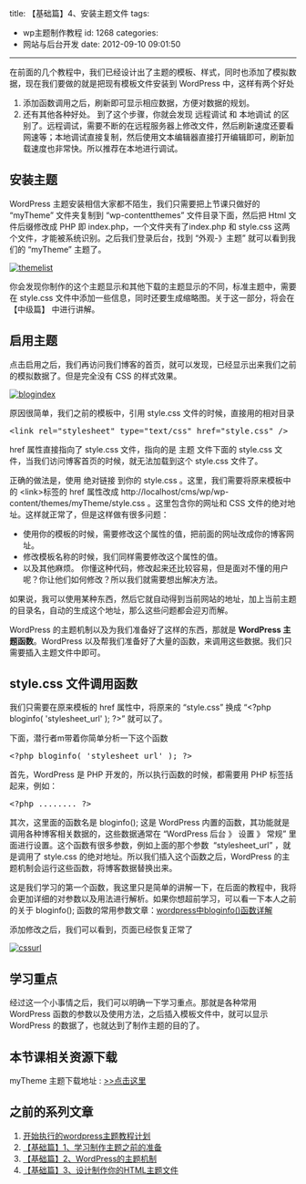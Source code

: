 title: 【基础篇】4、安装主题文件
tags:
  - wp主题制作教程
id: 1268
categories:
  - 网站与后台开发
date: 2012-09-10 09:01:50
---

在前面的几个教程中，我们已经设计出了主题的模板、样式，同时也添加了模拟数据，现在我们要做的就是把现有模板文件安装到 WordPress 中，这样有两个好处

1.  添加函数调用之后，刷新即可显示相应数据，方便对数据的规划。
2.  还有其他各种好处。
到了这个步骤，你就会发现 远程调试 和 本地调试 的区别了。远程调试，需要不断的在远程服务器上修改文件，然后刷新速度还要看网速等；本地调试直接复制，然后使用文本编辑器直接打开编辑即可，刷新加载速度也非常快。所以推荐在本地进行调试。

## 安装主题

WordPress 主题安装相信大家都不陌生，我们只需要把上节课只做好的 “myTheme” 文件夹复制到 “wp-contentthemes” 文件目录下面，然后把 Html 文件后缀修改成 PHP 即 index.php，一个文件夹有了index.php 和 style.css 这两个文件，才能被系统识别。之后我们登录后台，找到 “外观-》主题” 就可以看到我们的 “myTheme” 主题了。

[![](http://qxzm-img.b0.upaiyun.com/blog/2012/09/themelist.jpg "themelist")](http://qxzm-img.b0.upaiyun.com/blog/2012/09/themelist.jpg)

你会发现你制作的这个主题显示和其他下载的主题显示的不同，标准主题中，需要在 style.css 文件中添加一些信息，同时还要生成缩略图。关于这一部分，将会在 【中级篇】 中进行讲解。

## 启用主题

点击启用之后，我们再访问我们博客的首页，就可以发现，已经显示出来我们之前的模拟数据了。但是完全没有 CSS 的样式效果。

[![](http://qxzm-img.b0.upaiyun.com/blog/2012/09/blogindex.jpg "blogindex")](http://qxzm-img.b0.upaiyun.com/blog/2012/09/blogindex.jpg)

原因很简单，我们之前的模板中，引用 style.css 文件的时候，直接用的相对目录
<pre>&lt;link rel="stylesheet" type="text/css" href="style.css" /&gt;</pre>
href 属性直接指向了 style.css 文件，指向的是 主题 文件下面的 style.css 文件，当我们访问博客首页的时候，就无法加载到这个 style.css 文件了。

正确的做法是，使用 绝对链接 到你的 style.css 。这里，我们需要将原来模板中的 &lt;link&gt;标签的 href 属性改成 http://localhost/cms/wp/wp-content/themes/myTheme/style.css 。这里包含你的网址和 CSS 文件的绝对地址。这样就正常了，但是这样做有很多问题：

*   使用你的模板的时候，需要修改这个属性的值，把前面的网址改成你的博客网址。
*   修改模板名称的时候，我们同样需要修改这个属性的值。
*   以及其他麻烦。
你懂这种代码，修改起来还比较容易，但是面对不懂的用户呢？你让他们如何修改？所以我们就需要想出解决方法。

如果说，我可以使用某种东西，然后它就自动得到当前网站的地址，加上当前主题的目录名，自动的生成这个地址，那么这些问题都会迎刃而解。

WordPress 的主题机制以及为我们准备好了这样的东西，那就是 **WordPress 主题函数**。WordPress 以及帮我们准备好了大量的函数，来调用这些数据。我们只需要插入主题文件中即可。

## style.css 文件调用函数

我们只需要在原来模板的 href 属性中，将原来的 “style.css” 换成 “&lt;?php bloginfo( 'stylesheet_url' ); ?&gt;” 就可以了。

下面，潜行者m带着你简单分析一下这个函数
<pre>&lt;?php bloginfo( 'stylesheet_url' ); ?&gt;</pre>
首先，WordPress 是 PHP 开发的，所以执行函数的时候，都需要用 PHP 标签括起来，例如：
<pre>&lt;?php ........ ?&gt;</pre>
其次，这里面的函数名是 bloginfo(); 这是 WordPress 内置的函数，其功能就是调用各种博客相关数据的，这些数据通常在 “WordPress 后台 》 设置 》 常规” 里面进行设置。这个函数有很多参数，例如上面的那个参数  “stylesheet_url” ，就是调用了 style.css 的绝对地址。所以我们插入这个函数之后，WordPress 的主题机制会运行这些函数，将博客数据替换出来。

这是我们学习的第一个函数，我这里只是简单的讲解一下，在后面的教程中，我将会更加详细的对参数以及用法进行解析。如果你想超前学习，可以看一下本人之前的关于 bloginfo(); 函数的常用参数文章：[wordpress中bloginfo()函数详解](http://www.qianxingzhem.com/post-364.html)

添加修改之后，我们可以看到，页面已经恢复正常了

[![](http://qxzm-img.b0.upaiyun.com/blog/2012/09/cssurl.png "cssurl")](http://qxzm-img.b0.upaiyun.com/blog/2012/09/cssurl.png)

## 学习重点

经过这一个小事情之后，我们可以明确一下学习重点。那就是各种常用 WordPress 函数的参数以及使用方法，之后插入模板文件中，就可以显示 WordPress 的数据了，也就达到了制作主题的目的了。

## 本节课相关资源下载

myTheme 主题下载地址 : [&gt;&gt;点击这里](http://pan.baidu.com/share/link?shareid=32228&amp;uk=706095745)

## 之前的系列文章

1.  [开始执行的wordpress主题教程计划](http://www.qianxingzhem.com/post-1235.html)
2.  [【基础篇】1、学习制作主题之前的准备](http://www.qianxingzhem.com/post-1247.html)
3.  [【基础篇】2、WordPress的主题机制](http://www.qianxingzhem.com/post-1251.html)
4.  [【基础篇】3、设计制作你的HTML主题文件](http://www.qianxingzhem.com/post-1259.html)